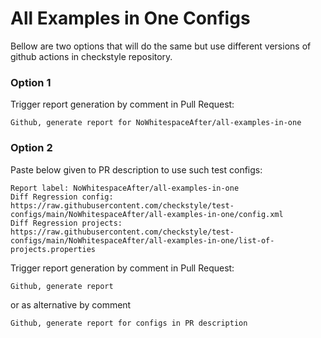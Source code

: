 # All Examples in One Configs

Bellow are two options that will do the same but use different versions
of github actions in checkstyle repository.


### Option 1
Trigger report generation by comment in Pull Request:
```
Github, generate report for NoWhitespaceAfter/all-examples-in-one
```

### Option 2

Paste below given to PR description to use such test configs:
```
Report label: NoWhitespaceAfter/all-examples-in-one
Diff Regression config: https://raw.githubusercontent.com/checkstyle/test-configs/main/NoWhitespaceAfter/all-examples-in-one/config.xml
Diff Regression projects: https://raw.githubusercontent.com/checkstyle/test-configs/main/NoWhitespaceAfter/all-examples-in-one/list-of-projects.properties
```

Trigger report generation by comment in Pull Request:
```
Github, generate report
```
or as alternative by comment
```
Github, generate report for configs in PR description
```
